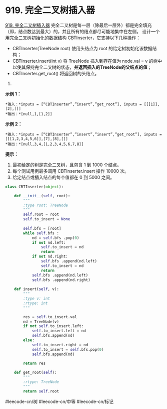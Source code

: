 # 919. 完全二叉树插入器
  [919. 完全二叉树插入器](https://leetcode-cn.com/problems/complete-binary-tree-inserter/) 
完全二叉树是每一层（除最后一层外）都是完全填充（即，结点数达到最大）的，并且所有的结点都尽可能地集中在左侧。
设计一个用完全二叉树初始化的数据结构 CBTInserter，它支持以下几种操作：
* CBTInserter(TreeNode root) 使用头结点为 root 的给定树初始化该数据结构；
* CBTInserter.insert(int v) 将 TreeNode 插入到存在值为 node.val = v  的树中以使其保持完全二叉树的状态，**并返回插入的TreeNode的父结点的值**；
* CBTInserter.get_root() 将返回树的头结点。
 
1. 
**示例 1：**
```
*输入：*inputs = [“CBTInserter”,”insert”,”get_root”], inputs = [[[1]],[2],[]]
*输出：*[null,1,[1,2]]
```
**示例 2：**
```
*输入：*inputs = [“CBTInserter”,”insert”,”insert”,”get_root”], inputs = [[[1,2,3,4,5,6]],[7],[8],[]]
*输出：*[null,3,4,[1,2,3,4,5,6,7,8]]
```
**提示：**
1. 最初给定的树是完全二叉树，且包含 1 到 1000 个结点。
2. 每个测试用例最多调用 CBTInserter.insert  操作 10000 次。
3. 给定结点或插入结点的每个值都在 0 到 5000 之间。

```python
class CBTInserter(object):

    def __init__(self, root):
        """
        :type root: TreeNode
        """
        self.root = root
        self.to_insert = None
        
        self.bfs = [root]
        while self.bfs :
            nd = self.bfs .pop(0)
            if not nd.left:
                self.to_insert = nd
                return
            if not nd.right:
                self.bfs .append(nd.left)
                self.to_insert = nd
                return
            self.bfs .append(nd.left)
            self.bfs .append(nd.right)
        
    def insert(self, v):
        """
        :type v: int
        :rtype: int
        """

        res = self.to_insert.val
        nd = TreeNode(v)
        if not self.to_insert.left:
            self.to_insert.left = nd
            self.bfs.append(nd)
        else:
            self.to_insert.right = nd
            self.to_insert = self.bfs.pop(0)
            self.bfs.append(nd)
        
        return res

    def get_root(self):
        """
        :rtype: TreeNode
        """
        return self.root
```
#leecode-cn/树 #leecode-cn/中等 #leecode-cn/标记
